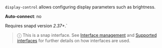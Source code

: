 `display-control` allows configuring display parameters such as brightness.

**Auto-connect**: no

Requires snapd version _2.37+_.`

> ⓘ  This is a snap interface. See [Interface management](/t/interface-management/6154) and [Supported interfaces](/t/supported-interfaces/7744) for further details on how interfaces are used.